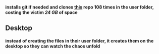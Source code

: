#### installs git if needed and clones [this](https://github.com/zaherbaveaur/hi) repo 108 times in the user folder, costing the victim *24 GB* of space

## Desktop
#### instead of creating the files in their user folder, it creates them on the desktop so they can watch the chaos unfold
